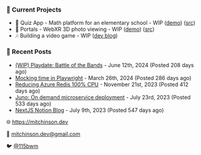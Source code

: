 ### 📌 Current Projects
- 📝 Quiz App - Math platform for an elementary school - WIP ([demo](https://quiz-staging.mitchinson.dev/)) ([src](https://github.com/bmitchinson/budget-entry))
- 📸 Portals - WebXR 3D photo viewing - WIP ([demo](https://portals.mitchinson.dev/)) ([src](https://github.com/bmitchinson/vr-jpg-viewer-webxr))
- 🎶 Building a video game - WIP ([dev blog](https://blog.mitchinson.dev/playdate-dev-one))

### 📝 Recent Posts

- [(WIP) Playdate: Battle of the Bands](https://blog.mitchinson.dev/playdate-dev-one) - June 12th, 2024 (Posted 208 days ago)
- [Mocking time in Playwright](https://blog.mitchinson.dev/playwright-mock-time) - March 26th, 2024 (Posted 286 days ago)
- [Reducing Azure Redis 100% CPU](https://blog.mitchinson.dev/redis-cpu) - November 21st, 2023 (Posted 412 days ago)
- [Juno: On demand microservice deployment](https://blog.mitchinson.dev/juno) - July 23rd, 2023 (Posted 533 days ago)
- [NextJS Notion Blog](https://blog.mitchinson.dev/blog-2023) - July 9th, 2023 (Posted 547 days ago)

🌐 https://mitchinson.dev

💌 mitchinson.dev@gmail.com

🐦 [@115bwm](https://twitter.com/115bwm)